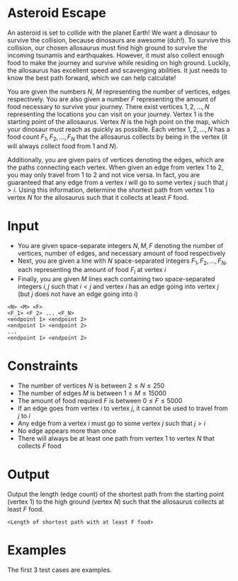 # Asteroid Escape
An asteroid is set to collide with the planet Earth! We want a dinosaur to survive the collision, because dinosaurs are awesome (duh!). To survive this collision, our chosen allosaurus must find high ground to survive the incoming tsunamis and earthquakes. However, it must also collect enough food to make the journey and survive while residing on high ground. Luckily, the allosaurus has excellent speed and scavenging abilities. It just needs to know the best path forward, which we can help calculate!

You are given the numbers $N$, $M$ representing the number of vertices, edges respectively. You are also given a number $F$ representing the amount of food necessary to survive your journey. There exist vertices $1, 2, \dots, N$ representing the locations you can visit on your journey. Vertex $1$ is the starting point of the allosaurus. Vertex $N$ is the high point on the map, which your dinosaur must reach as quickly as possible. Each vertex $1, 2, \dots, N$ has a food count $F_1, F_2, \dots, F_N$ that the allosaurus collects by being in the vertex (it will always collect food from $1$ and $N$).

Additionally, you are given pairs of vertices denoting the edges, which are the paths connecting each vertex. When given an edge from vertex $1$ to $2$, you may only travel from $1$ to $2$ and not vice versa. In fact, you are guaranteed that any edge from a vertex $i$ will go to some vertex $j$ such that $j > i$. Using this information, determine the shortest path from vertex $1$ to vertex $N$ for the allosaurus such that it collects at least $F$ food.


# Input
* You are given space-separate integers $N, M, F$ denoting the number of vertices, number of edges, and necessary amount of food respectively
* Next, you are given a line with $N$ space-separated integers $F_1, F_2, \dots, F_N$, each representing the amount of food $F_i$ at vertex $i$
* Finally, you are given $M$ lines each containing two space-separated integers $i, j$ such that $i < j$ and vertex $i$ has an edge going into vertex $j$ (but $j$ does not have an edge going into $i$)

```
<N> <M> <F>
<F_1> <F_2> ... <F_N>
<endpoint 1> <endpoint 2>
<endpoint 1> <endpoint 2>
...
<endpoint 1> <endpoint 2>
```

# Constraints
* The number of vertices $N$ is between $2 \leq N \leq 250$
* The number of edges $M$ is between $1 \leq M \leq 15000$
* The amount of food required $F$ is between $0 \leq F \leq 5000$
* If an edge goes from vertex $i$ to vertex $j$, it cannot be used to travel from $j$ to $i$
* Any edge from a vertex $i$ must go to some vertex $j$ such that $j > i$
* No edge appears more than once
* There will always be at least one path from vertex $1$ to vertex $N$ that collects $F$ food

# Output
Output the length (edge count) of the shortest path from the starting point (vertex $1$) to the high ground (vertex $N$) such that the allosaurus collects at least $F$ food.
```
<Length of shortest path with at least F food>
```

# Examples
The first 3 test cases are examples.
